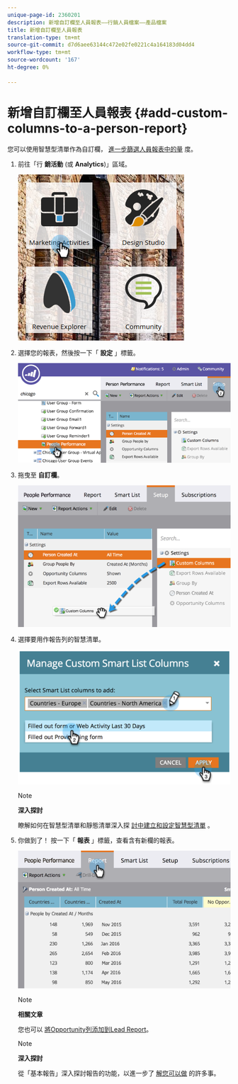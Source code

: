 ```yaml
---
unique-page-id: 2360201
description: 新增自訂欄至人員報表——行銷人員檔案——產品檔案
title: 新增自訂欄至人員報表
translation-type: tm+mt
source-git-commit: d7d6aee63144c472e02fe0221c4a164183d04dd4
workflow-type: tm+mt
source-wordcount: '167'
ht-degree: 0%

---
```



# 新增自訂欄至人員報表 {#add-custom-columns-to-a-person-report}

您可以使用智慧型清單作為自訂欄， [進一步篩選人](http://docs.marketo.com/display/docs/basic+reporting)[員報表中的量](http://docs.marketo.com/display/docs/smart+lists+and+static+lists) 度。

1. 前往「行 **銷活動** (或 **Analytics**)」區域。

   ![](assets/ma-1.png)

1. 選擇您的報表，然後按一下「 **設定** 」標籤。

   ![](assets/two-1.png)

1. 拖曳至 **自訂欄**。

   ![](assets/three-1.png)

1. 選擇要用作報告列的智慧清單。

   ![](assets/image2014-9-16-16-3a39-3a34.png)

   >[!NOTE]
   >
   >**深入探討**
   >
   >
   >瞭解如何在智慧型清單和靜態清單深入探 [討中建立和設定智慧型清單](http://docs.marketo.com/display/docs/smart+lists+and+static+lists) 。

1. 你做到了！ 按一下「 **報表** 」標籤，查看含有新欄的報表。

   ![](assets/five-1.png)

   >[!NOTE]
   >
   >**相關文章**
   >
   >
   >您也可以 [將Opportunity列添加到Lead Report](add-opportunity-columns-to-a-lead-report.md)。

   >[!NOTE]
   >
   >**深入探討**
   >
   >
   >從「基本報告」深入探討報告的功能，以進一步了 [解您可以做](http://docs.marketo.com/display/docs/basic+reporting) 的許多事。

